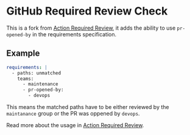 # GitHub Required Review Check

This is a fork from [Action Required Review](https://github.com/Automattic/action-required-review), it adds the ability to use `pr-opened-by` in the requirements specification.

## Example

```yaml
requirements: |
  - paths: unmatched
    teams:
      - maintenance
      - pr-opened-by:
        - devops
```

This means the matched paths have to be either reviewed by the `maintanance` group or the PR was oppened by `devops`.

Read more about the usage in [Action Required Review](https://github.com/Automattic/action-required-review).
